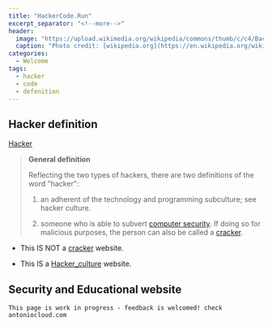 ```yaml
---
title: "HackerCode.Run"
excerpt_separator: "<!--more-->"
header:
  image: "https://upload.wikimedia.org/wikipedia/commons/thumb/c/c4/Backlit_keyboard.jpg/2880px-Backlit_keyboard.jpg"
  caption: "Photo credit: [wikipedia.org](https://en.wikipedia.org/wiki/Main_Page)"
categories:
  - Welcome
tags:
  - hacker
  - code
  - defenition
---
```


## Hacker definition

[Hacker](https://en.wikipedia.org/wiki/Hacker)

> **General definition**
> 
> Reflecting the two types of hackers, there are two definitions of the word "hacker":
> 
> 1) an adherent of the technology and programming subculture; see hacker culture.
> 
> 2) someone who is able to subvert [computer security](https://en.wikipedia.org/wiki/Computer_security).
> If doing so for malicious purposes, the person can also be called a [cracker](https://en.wikipedia.org/wiki/Security_hacker).
> 

- This IS NOT a [cracker](https://en.wikipedia.org/wiki/Security_hacker) website.

- This IS a [Hacker_culture](https://en.wikipedia.org/wiki/Hacker_culture) website.

<!--more-->


## Security and Educational website

`This page is work in progress - feedback is welcomed! check antoniocloud.com`


